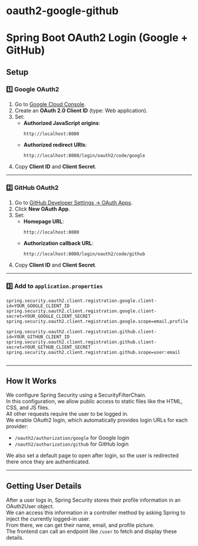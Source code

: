 # oauth2-google-github
# Spring Boot OAuth2 Login (Google + GitHub)

## Setup

### 1️⃣ Google OAuth2
1. Go to [Google Cloud Console](https://console.cloud.google.com/).
2. Create an **OAuth 2.0 Client ID** (type: Web application).
3. Set:
   - **Authorized JavaScript origins**:  
     ```
     http://localhost:8080
     ```
   - **Authorized redirect URIs**:  
     ```
     http://localhost:8080/login/oauth2/code/google
     ```
4. Copy **Client ID** and **Client Secret**.

---

### 2️⃣ GitHub OAuth2
1. Go to [GitHub Developer Settings → OAuth Apps](https://github.com/settings/developers).
2. Click **New OAuth App**.
3. Set:
   - **Homepage URL**:  
     ```
     http://localhost:8080
     ```
   - **Authorization callback URL**:  
     ```
     http://localhost:8080/login/oauth2/code/github
     ```
4. Copy **Client ID** and **Client Secret**.

---

### 3️⃣ Add to `application.properties`
```properties
spring.security.oauth2.client.registration.google.client-id=YOUR_GOOGLE_CLIENT_ID
spring.security.oauth2.client.registration.google.client-secret=YOUR_GOOGLE_CLIENT_SECRET
spring.security.oauth2.client.registration.google.scope=email,profile

spring.security.oauth2.client.registration.github.client-id=YOUR_GITHUB_CLIENT_ID
spring.security.oauth2.client.registration.github.client-secret=YOUR_GITHUB_CLIENT_SECRET
spring.security.oauth2.client.registration.github.scope=user:email


```
---
## How It Works

We configure Spring Security using a SecurityFilterChain.  
In this configuration, we allow public access to static files like the HTML, CSS, and JS files.  
All other requests require the user to be logged in.  
We enable OAuth2 login, which automatically provides login URLs for each provider:
- `/oauth2/authorization/google` for Google login
- `/oauth2/authorization/github` for GitHub login

We also set a default page to open after login, so the user is redirected there once they are authenticated.

---

## Getting User Details

After a user logs in, Spring Security stores their profile information in an OAuth2User object.  
We can access this information in a controller method by asking Spring to inject the currently logged-in user.  
From there, we can get their name, email, and profile picture.  
The frontend can call an endpoint like `/user` to fetch and display these details.
